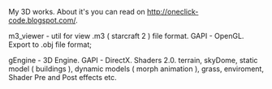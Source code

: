 My 3D works. About it's you can read on http://oneclick-code.blogspot.com/.

m3\_viewer - util for view .m3 ( starcraft 2 ) file format. GAPI - OpenGL. Export
to .obj file format;


gEngine - 3D Engine. GAPI - DirectX. Shaders 2.0. terrain, skyDome, static model
( buildings ), dynamic models ( morph animation ), grass, enviroment,  Shader Pre and Post
effects etc.
